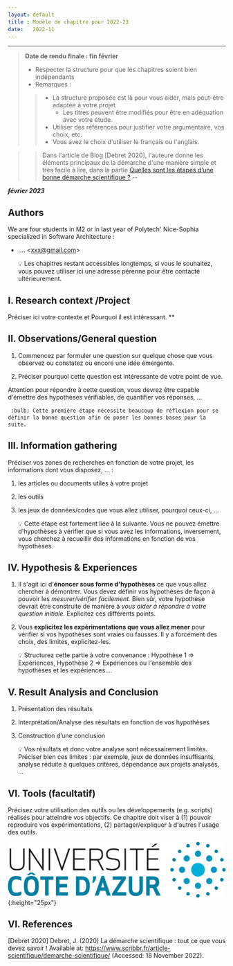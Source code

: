 ```yaml
---
layout: default
title : Modèle de chapitre pour 2022-23
date:   2022-11
---
```


---

> **Date de rendu finale : fin février**
> - Respecter la structure pour que les chapitres soient bien indépendants
> - Remarques :
>>    - La structure proposée est là pour vous aider, mais peut-être adaptée à votre projet
>>      - Les titres peuvent être modifiés pour être en adéquation avec votre étude. 
>>    - Utiliser des références pour justifier votre argumentaire, vos choix, etc.
>>    - Vous avez le choix d'utiliser le français ou l'anglais.

>> Dans l'article de Blog [Debret 2020], l'auteure donne les éléments principaux de la démarche d'une manière simple et très facile à lire, dans la partie [Quelles sont les étapes d’une bonne démarche scientifique ?](https://www.scribbr.fr/article-scientifique/demarche-scientifique/#:~:text=La%20d%C3%A9marche%20scientifique%20permet%20d,de%20nouvelles%20hypoth%C3%A8ses%20%C3%A0%20tester.)
--

**_février 2023_**

## Authors

We are four students in M2 or in last year of Polytech' Nice-Sophia specialized in Software Architecture :

* .... &lt;xxx@gmail.com&gt;

     :bulb: Les chapitres restant accessibles longtemps, si vous le souhaitez, vous pouvez utiliser ici une adresse pérenne pour être contacté ultérieurement.

## I. Research context /Project

Préciser ici votre contexte et Pourquoi il est intéressant. **


## II. Observations/General question

1. Commencez par formuler une question sur quelque chose que vous observez ou constatez ou encore une idée émergente. 
    
2. Préciser pourquoi cette question est intéressante de votre point de vue.

Attention pour répondre à cette question, vous devrez être capable d'émettre des hypothèses vérifiables, de quantifier vos réponses, ...

     :bulb: Cette première étape nécessite beaucoup de réflexion pour se définir la bonne question afin de poser les bonnes bases pour la suite.

## III. Information gathering

Préciser vos zones de recherches en fonction de votre projet, les informations dont vous disposez, ... :

1. les articles ou documents utiles à votre projet
2. les outils
3. les jeux de données/codes que vous allez utiliser, pourquoi ceux-ci, ...

     :bulb: Cette étape est fortement liée à la suivante. Vous ne pouvez émettre d'hypothèses à vérifier que si vous avez les informations, inversement, vous cherchez à recueillir des informations en fonction de vos hypothèses. 
 
## IV. Hypothesis & Experiences

1. Il s'agit ici d'**énoncer sous forme d'hypothèses** ce que vous allez chercher à démontrer. Vous devez définir vos hypothèses de façon à pouvoir les _mesurer/vérifier facilement._ Bien sûr, votre hypothèse devrait être construite de manière à _vous aider à répondre à votre question initiale_. Explicitez ces différents points.
2. Vous **explicitez les expérimentations que vous allez mener** pour vérifier si vos hypothèses sont vraies ou fausses. Il y a forcément des choix, des limites, explicitez-les.

     :bulb: Structurez cette partie à votre convenance : Hypothèse 1 => Expériences, Hypothèse 2 => Expériences ou l'ensemble des hypothèses et les expériences....


## V. Result Analysis and Conclusion

1. Présentation des résultats
2. Interprétation/Analyse des résultats en fonction de vos hypothèses
3. Construction d’une conclusion 

     :bulb:  Vos résultats et donc votre analyse sont nécessairement limités. Préciser bien ces limites : par exemple, jeux de données insuffisants, analyse réduite à quelques critères, dépendance aux projets analysés, ...

## VI. Tools \(facultatif\)

Précisez votre utilisation des outils ou les développements \(e.g. scripts\) réalisés pour atteindre vos objectifs. Ce chapitre doit viser à \(1\) pouvoir reproduire vos expérimentations, \(2\) partager/expliquer à d'autres l'usage des outils.

![Figure 1: Logo UCA, exemple, vous pouvez l'enlever](assets/images/logo_uca.png){:height="25px"}


## VI. References

[Debret 2020] Debret, J. (2020) La démarche scientifique : tout ce que vous devez savoir ! Available at: https://www.scribbr.fr/article-scientifique/demarche-scientifique/ (Accessed: 18 November 2022).


